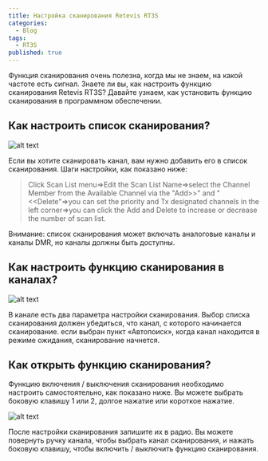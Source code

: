```yaml
---
title: Настройка сканирования Retevis RT3S
categories:
  - Blog
tags:
  - RT3S
published: true
---
```

Функция сканирования очень полезна, когда мы не знаем, на какой частоте есть сигнал. Знаете ли вы, как настроить функцию сканирования Retevis RT3S? Давайте узнаем, как установить функцию сканирования в программном обеспечении.

## Как настроить список сканирования?

![alt text](https://www.ailunce.com/UploadedMedia/image/20190801/6370026887719746859828810.jpg "Logo Title Text 1")

Если вы хотите сканировать канал, вам нужно добавить его в список сканирования. Шаги настройки, как показано ниже:

>Click Scan List menu=>Edit the Scan List Name=>select the Channel Member from the Available Channel via the "Add>>" and "<<Delete"=>you can set the priority and Tx designated channels in the left corner=>you can click the Add and Delete to increase or decrease the number of scan list. 

Внимание: список сканирования может включать аналоговые каналы и каналы DMR, но каналы должны быть доступны.

## Как настроить функцию сканирования в каналах?

![alt text](https://www.ailunce.com/UploadedMedia/image/20190801/6370027121626553208588854.jpg "Logo Title Text 1")

В канале есть два параметра настройки сканирования. Выбор списка сканирования должен убедиться, что канал, с которого начинается сканирование. если выбран пункт «Автопоиск», когда канал находится в режиме ожидания, сканирование начнется.

## Как открыть функцию сканирования?

Функцию включения / выключения сканирования необходимо настроить самостоятельно, как показано ниже. Вы можете выбрать боковую клавишу 1 или 2, долгое нажатие или короткое нажатие.

![alt text](https://www.ailunce.com/UploadedMedia/image/20190805/6370060007386431139165907.jpg "Logo Title Text 1")

После настройки сканирования запишите их в радио. Вы можете повернуть ручку канала, чтобы выбрать канал сканирования, и нажать боковую клавишу, чтобы включить / выключить функцию сканирования.
